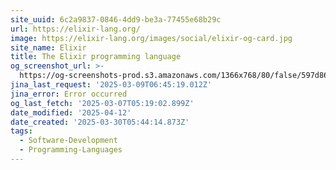 ```yaml
---
site_uuid: 6c2a9837-0846-4dd9-be3a-77455e68b29c
url: https://elixir-lang.org/
image: https://elixir-lang.org/images/social/elixir-og-card.jpg
site_name: Elixir
title: The Elixir programming language
og_screenshot_url: >-
  https://og-screenshots-prod.s3.amazonaws.com/1366x768/80/false/597d862ddb283e49ebd771ee077af08990da1839fe1a37a77f42754028b24efb.jpeg
jina_last_request: '2025-03-09T06:45:19.012Z'
jina_error: Error occurred
og_last_fetch: '2025-03-07T05:19:02.899Z'
date_modified: '2025-04-12'
date_created: '2025-03-30T05:44:14.873Z'
tags:
  - Software-Development
  - Programming-Languages
---
```















